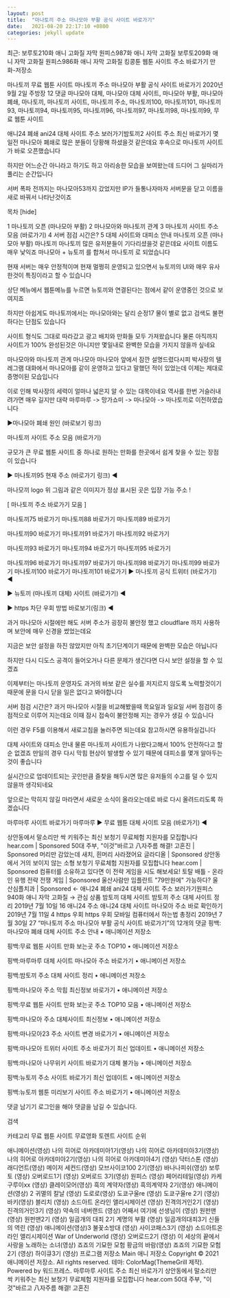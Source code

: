 ```yaml
---
layout: post
title:  "마나토끼 주소 마나모아 부활 공식 사이트 바로가기"
date:   2021-08-20 22:17:10 +0800
categories: jekyll update
---
```

최근: 
보루토210화 애니 고화질 자막
원피스987화 애니 자막 고화질
보루토209화 애니 자막 고화질
원피스986화 애니 자막 고화질
킹콩툰 웹툰 사이트 주소 바로가기
만화-저장소

 
마나토끼
무료 웹툰 사이트 
마나토끼 주소 마나모아 부활 공식 사이트 바로가기
 2020년 9월 2일  주방장  12 댓글 마나모아 대체, 마나모아 대체 사이트, 마나모아 부활, 마나모아 폐쇄, 마나토끼, 마나토끼 사이트, 마나토끼 주소, 마나토끼100, 마나토끼101, 마나토끼93, 마나토끼94, 마나토끼95, 마나토끼96, 마나토끼97, 마나토끼98, 마나토끼99, 무료 웹툰 사이트

 
애니24 폐쇄 ani24 대체 사이트 주소 보러가기밤토끼2 사이트 주소 최신 바로가기
몇일전 마나모아 폐쇄로 많은 분들이 당황해 하셨을것 같은데요 후속으로 마나토끼 사이트 가 바로 오픈했습니다

하지만 어느순간 아니라고 하기도 하고 아리송한 모습을 보여왔는데 드디어 그 실마리가 풀리는 순간입니다

서버 폭파 전까지는 마나모아53까지 갔었지만 IP가 들통나자마자 서버문을 닫고 이름을 새로 바꿔서 나타난것이죠

목차 [hide]

1 마나토끼 오픈 (마나모아 부활)
2 마나모아와 마나토끼 관계
3 마나토끼 사이트 주소 모음 (바로가기)
4 서버 점검 시간은?
5 대체 사이트와 대피소 안내
마나토끼 오픈 (마나모아 부활)
마나토끼
마나토끼
많은 유저분들이 기다리셨을것 같은데요 사이트 이름도 매우 낯익죠 마나모아 + 뉴토끼 를 합쳐서 마나토끼 로 되었습니다

현재 서버는 매우 안정적이며 현재 멀쩡히 운영되고 있으면서 뉴토끼의 UI와 매우 유사한것이 특징이라고 할 수 있습니다

상단 메뉴에서 웹툰메뉴를 누르면 뉴토끼와 연결된다는 점에서 같이 운영중인 것으로 보여지죠

하지만 아쉽게도 마나토끼에서는 마나모아와는 달리 순정17 물이 별로 없고 검색도 불편하다는 단점도 있습니다

사이트 형식도 그대로 따라갔고 광고 배치와 만화들 모두 가져왔습니다 물론 아직까지 사이트가 100% 완성된것은 아니지만 몇일내로 완벽한 모습을 가지지 않을까 싶네요


 
마나모아와 마나토끼 관계
마나모아
마나모아
앞에서 잠깐 설명드렸다시피 박사장의 텔레그램 대화에서 마나모아를 같이 운영하고 있다고 말했던 적이 있었는데 이제는 제대로 증명이된 모습입니다


이로 인해 박사장의 세력이 얼마나 넓은지 알 수 있는 대목이네요 역사를 한번 거슬러내려가면 매우 길지만 대략 마루마루 -> 망가쇼미 -> 마나모아 -> 마나토끼로 이전하였습니다

▶마나모아 폐쇄 원인 (바로보기 링크)


 
마나토끼 사이트 주소 모음 (바로가기)

규모가 큰 무료 웹툰 사이트 중 하나로 원하는 만화를 한곳에서 쉽게 찾을 수 있는 장점이 있습니다

▶ 마나토끼95 현재 주소 (바로가기 링크) ◀

마나모끼 logo
위 그림과 같은 이미지가 정상 표시된 곳은 입장 가능 주소 !

[ 마나토끼 주소 바로가기 모음 ]


마나토끼75 바로가기	
마나토끼88 바로가기	
마나토끼89 바로가기

마나토끼90 바로가기	
마나토끼91 바로가기	
마나토끼92 바로가기

마나토끼93 바로가기	
마나토끼94 바로가기	
마나토끼95 바로가기

마나토끼96 바로가기	
마나토끼97 바로가기	
마나토끼98 바로가기
 마나토끼99 바로가기	 마나토끼100 바로가기	 마나토끼101 바로가기
▶ 마나토끼 공식 트위터 (바로가기) ◀

▶ 뉴토끼 (마나토끼 대체) 사이트 (바로가기) ◀

▶ https 차단 우회 방법 바로보기(링크) ◀

 
과거 마나모아 시절에만 해도 서버 주소가 굉장히 불안정 했고 cloudflare 까지 사용하며 보안에 매우 신경을 썼었는데요

지금은 보안 설정을 하진 않았지만 아직 초기단계이기 때문에 완벽한 모습은 아닙니다

하지만 다시 디도스 공격이 들어오거나 다른 문제가 생긴다면 다시 보안 설정을 할 수 있겠죠

이제부터는 마나토끼 운영자도 과거의 바보 같은 실수를 저지르지 않도록 노력할것이기 때문에 문을 다시 닫을 일은 없다고 봐야합니다

서버 점검 시간은?
과거 마나모아 시절을 비교해봤을때 목요일과 일요일 서버 점검이 중점적으로 이루어 지는데요 이때 잠시 접속이 불안정해 지는 경우가 생길 수 있습니다

이런 경우 F5를 이용해서 새로고침을 눌러주면 되는데요 참고하시면 유용하실겁니다

대체 사이트와 대피소 안내
물론 마나토끼 사이트가 나왔다고해서 100% 안전하다고 할순 없겠죠 만일의 경우 다시 막힘 현상이 발생할 수 있기 때문에 대피소를 몇개 알아두는 것이 좋습니다

실시간으로 업데이트되는 곳인만큼 즐찾을 해두시면 많은 유저들의 수고를 덜 수 있지 않을까 생각되네요

앞으로는 막히지 않길 마라면서 새로운 소식이 올라오는데로 바로 다시 올려드리도록 하겠습니다

마루마루 사이트 바로가기
마루마루
▶ 무료 웹툰 대체 사이트 모음 (바로가기) ◀

상안동에서 말소리만 싹 키워주는 최신 보청기 무료체험 지원자를 모집합니다
hear.com
|
Sponsored
50대 주부, "이것"바르고 八자주름 해결!
고혼진
|
Sponsored
머리만 감았는데 새치, 흰머리 사라졌어요
글라디올
|
Sponsored
상안동에서 거의 보이지 않는 소형 보청기 무료체험 지원자를 모집합니다
hear.com
|
Sponsored
컴퓨터를 소유하고 있다면 이 전략 게임을 시도 해보세요!
토탈 배틀 - 온라인 유행 전략 전쟁 게임
|
Sponsored
울산사람만 임플란트 "79만원에" 가능하다?
울산심플치과
|
Sponsored
← 애니24 폐쇄 ani24 대체 사이트 주소 보러가기원피스940화 애니 자막 고화질 →
관심 상품
밤토끼 대체 사이트
밤토끼 주소 대체 사이트 정리
 2019년 7월 10일 16
애니24 주소
애니24 대체 사이트 마나모아 주소 바로 확인하기
 2019년 7월 11일 4
https 우회
https 우회 모바일 컴퓨터에서 하는법 총정리
 2019년 7월 30일 27
“마나토끼 주소 마나모아 부활 공식 사이트 바로가기”의 12개의 댓글
핑백:마나모아 폐쇄 대체 사이트 주소 안내 • 애니메이션 저장소

핑백:무료 웹툰 사이트 만화 보는곳 주소 TOP10 • 애니메이션 저장소

핑백:마루마루 대체 사이트 마나모아 주소 바로가기 • 애니메이션 저장소

핑백:밤토끼 주소 대체 사이트 정리 • 애니메이션 저장소

핑백:마나모아 주소 막힘 최신정보 바로가기 • 애니메이션 저장소

핑백:무료 웹툰 사이트 만화 보는곳 주소 TOP10 모음 • 애니메이션 저장소

핑백:마나모아 주소 대체사이트 최신정보 • 애니메이션 저장소

핑백:마나모아23 주소 사이트 변경 바로가기 • 애니메이션 저장소

핑백:마나모아 트위터 사이트 주소 바로가기 최신 업데이트 • 애니메이션 저장소

핑백:마나모아 나무위키 사이트 바로가기 대체 불가능 • 애니메이션 저장소

핑백:뉴토끼 주소 사이트 바로가기 최신 업데이트 • 애니메이션 저장소

핑백:뉴토끼 웹툰 미리보기 사이트 주소 바로가기 • 애니메이션 저장소

댓글 남기기
로그인을 해야 댓글을 남길 수 있습니다.

 
검색
 
카테고리
무료 웹툰 사이트
무료영화
토렌트 사이트 순위
 
애니메이션(영상)
나의 히어로 아카데미아1기(영상)
나의 히어로 아카데미아3기(영상)
나의 히어로 아카데미아2기(영상)
나의 히어로 아카데미아4기 (영상)
닥터스톤 (영상)
래디언트(영상)
메이저 세컨드(영상)
모브사이코100 2기(영상)
바나나피쉬(영상)
보루토 (영상)
오버로드1기 (영상)
오버로드 3기(영상)
원피스 (영상)
페어리테일(영상)
카케구루이xx (영상)
클레이모어(영상)
흑의 계약자(영상)
흑의계약자 2기(영상)
애니메이션(영상) 2
귀멸의 칼날 (영상)
도로로(영상)
도쿄구울re (영상)
도쿄구울re 2기 (영상)
바키(영상)
블리치 (영상)
소드아트 온라인 앨리시제이션 (영상)
진격의거인2기 (영상)
진격의거인3기 (영상)
약속의 네버랜드 (영상)
어째서 여기에 선생님이 (영상)
원펀맨 (영상)
원펀맨2기 (영상)
일곱개의 대죄 2기 계명의 부활 (영상)
일곱개의대죄3기 신들의 역린 (영상)
애니메이션(영상)3
불꽃소방대 (영상)
사이코패스3기 (영상)
소드아트온라인 앨리시제이션 War of Underworld (영상)
오버로드2기 (영상)
이 세상의 끝에서 사랑을 노래하는 소녀(영상)
죠죠의 기묘한 모험 황금의 바람(영상)
죠죠의 기묘한 모험2기 (영상)
하이큐3기 (영상)
프로그램 저장소
Main
애니 저장소
Copyright © 2021 애니메이션 저장소. All rights reserved.
테마: ColorMag(ThemeGrill 제작). Powered by 워드프레스. 
마루마루 사이트 주소 최신 바로가기
상안동에서 말소리만 싹 키워주는 최신 보청기 무료체험 지원자를 모집합니다
hear.com
50대 주부, "이것"바르고 八자주름 해결!
고혼진
